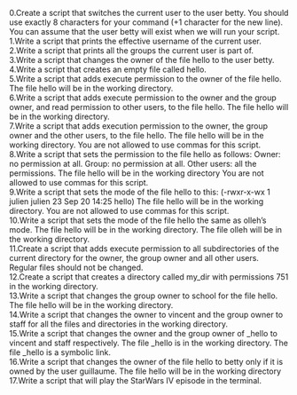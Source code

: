 0.Create a script that switches the current user to the user betty.
You should use exactly 8 characters for your command (+1 character for the new line).
You can assume that the user betty will exist when we will run your script.<br />
1.Write a script that prints the effective username of the current user.<br />
2.Write a script that prints all the groups the current user is part of.<br />
3.Write a script that changes the owner of the file hello to the user betty.<br/>
4.Write a script that creates an empty file called hello.<br/>
5.Write a script that adds execute permission to the owner of the file hello.
The file hello will be in the working directory.<br/>
6.Write a script that adds execute permission to the owner and the group owner, and read permission to other users, to the file hello.
The file hello will be in the working directory.<br/>
7.Write a script that adds execution permission to the owner, the group owner and the other users, to the file hello.
The file hello will be in the working directory.
You are not allowed to use commas for this script.<br/>
8.Write a script that sets the permission to the file hello as follows:
Owner: no permission at all.
Group: no permission at all.
Other users: all the permissions.
The file hello will be in the working directory You are not allowed to use commas for this script.<br/>
9.Write a script that sets the mode of the file hello to this:
(-rwxr-x-wx 1 julien julien 23 Sep 20 14:25 hello)
The file hello will be in the working directory.
You are not allowed to use commas for this script.<br/>
10.Write a script that sets the mode of the file hello the same as olleh’s mode.
The file hello will be in the working directory.
The file olleh will be in the working directory.<br/>
11.Create a script that adds execute permission to all subdirectories of the current directory for the owner, the group owner and all other users. Regular files should not be changed.<br/>
12.Create a script that creates a directory called my_dir with permissions 751 in the working directory.<br/>
13.Write a script that changes the group owner to school for the file hello.
The file hello will be in the working directory.<br/>
14.Write a script that changes the owner to vincent and the group owner to staff for all the files and directories in the working directory.<br/>
15.Write a script that changes the owner and the group owner of _hello to vincent and staff respectively.
The file _hello is in the working directory.
The file _hello is a symbolic link.<br/>
16.Write a script that changes the owner of the file hello to betty only if it is owned by the user guillaume.
The file hello will be in the working directory<br/>
17.Write a script that will play the StarWars IV episode in the terminal.<br/>
